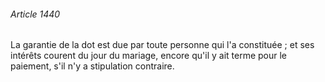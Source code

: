 ###### Article 1440

La garantie de la dot est due par toute personne qui l'a constituée ; et ses intérêts courent du jour du mariage, encore qu'il y ait terme pour le paiement, s'il n'y a stipulation contraire.

